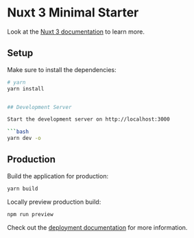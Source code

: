 # Nuxt 3 Minimal Starter

Look at the [Nuxt 3 documentation](https://nuxt.com/docs/getting-started/introduction) to learn more.

## Setup

Make sure to install the dependencies:

```bash
# yarn
yarn install


## Development Server

Start the development server on http://localhost:3000

```bash
yarn dev -o
```

## Production

Build the application for production:

```bash
yarn build
```

Locally preview production build:

```bash
npm run preview
```

Check out the [deployment documentation](https://nuxt.com/docs/getting-started/deployment) for more information.
